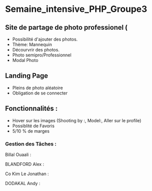# Semaine_intensive_PHP_Groupe3


## Site de partage de photo professionel (

- Possibilité d'ajouter des photos.
- Thème: Mannequin
- Décourvrir des photos.
- Photo semipro/Professionnel
- Modal Photo


## Landing Page 

- Pleins de photo aléatoire
- Obligation de se connecter

## Fonctionnalités :

- Hover sur les images (Shooting by :, Model:, Aller sur le profile)
- Possiblité de Favoris
- 5/10 % de marges


### Gestion des Tâches :

Billal Ouaali :


BLANDFORD Alex :


Co Kim Le Jonathan : 


DODAKAL Andy : 



